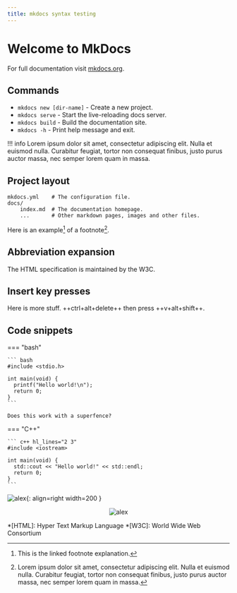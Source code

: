 ```yaml
---
title: mkdocs syntax testing
---
```

 
# Welcome to MkDocs

For full documentation visit [mkdocs.org](https://www.mkdocs.org).

## Commands

* `mkdocs new [dir-name]` - Create a new project.
* `mkdocs serve` - Start the live-reloading docs server.
* `mkdocs build` - Build the documentation site.
* `mkdocs -h` - Print help message and exit.

!!! info
    Lorem ipsum dolor sit amet, consectetur adipiscing elit. Nulla et euismod
    nulla. Curabitur feugiat, tortor non consequat finibus, justo purus auctor
    massa, nec semper lorem quam in massa.

## Project layout

    mkdocs.yml    # The configuration file.
    docs/
        index.md  # The documentation homepage.
        ...       # Other markdown pages, images and other files.

Here is an example[^1] of a footnote[^2].

[^1]: This is the linked footnote explanation.
[^2]:
    Lorem ipsum dolor sit amet, consectetur adipiscing elit. Nulla et euismod
    nulla. Curabitur feugiat, tortor non consequat finibus, justo purus auctor
    massa, nec semper lorem quam in massa.

## Abbreviation expansion

The HTML specification is maintained by the W3C.

## Insert key presses

Here is more stuff. ++ctrl+alt+delete++ then press ++v+alt+shift++.

## Code snippets

=== "bash"

    ``` bash
    #include <stdio.h>

    int main(void) {
      printf("Hello world!\n");
      return 0;
    }
    ```

    Does this work with a superfence?

=== "C++"

    ``` c++ hl_lines="2 3"
    #include <iostream>

    int main(void) {
      std::cout << "Hello world!" << std::endl;
      return 0;
    }
    ```

![alex](images/alex.jpg){: align=right width=200 }

<p align="center">
<img alt="alex" src="../../images/alex.jpg">
</p>

*[HTML]: Hyper Text Markup Language
*[W3C]: World Wide Web Consortium